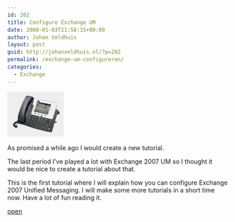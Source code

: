 ```yaml
---
id: 202
title: Configure Exchange UM
date: 2008-01-03T21:58:15+00:00
author: Johan Veldhuis
layout: post
guid: http://johanveldhuis.nl/?p=202
permalink: /exchange-um-configureren/
categories:
  - Exchange
---
```

[![Cisco](/wp-content/uploads/2008/03/cisco.thumbnail.jpg)](/wp-content/uploads/2008/03/cisco.jpg "Cisco")

As promised a while ago I would create a new tutorial.

The last period I&#8217;ve played a lot with Exchange 2007 UM so I thought it would be nice to create a tutorial about that.

This is the first tutorial where I will explain how you can configure Exchange 2007 Unified Messaging. I will make some more tutorials in a short time now. Have a lot of fun reading it.

[open](http://johanveldhuis.nl/?page_id=178)